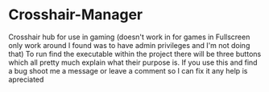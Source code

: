 # Crosshair-Manager
Crosshair hub for use in gaming (doesn't work in for games in Fullscreen only work around I found was to have admin privileges and I'm not doing that)
To run find the executable within the project there will be three buttons which all pretty much explain what their purpose is. 
If you use this and find a bug shoot me a message or leave a comment so I can fix it any help is apreciated
